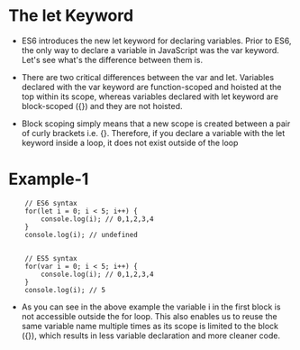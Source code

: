 # The let Keyword

* ES6 introduces the new let keyword for declaring variables. Prior to ES6, the only way to declare a variable in JavaScript was the var keyword. Let's see what's the difference between them is.

* There are two critical differences between the var and let. Variables declared with the var keyword are function-scoped and hoisted at the top within its scope, whereas variables declared with let keyword are block-scoped ({}) and they are not hoisted.

* Block scoping simply means that a new scope is created between a pair of curly brackets i.e. {}. Therefore, if you declare a variable with the let keyword inside a loop, it does not exist outside of the loop

# Example-1

        // ES6 syntax
        for(let i = 0; i < 5; i++) {
            console.log(i); // 0,1,2,3,4
        }
        console.log(i); // undefined


        // ES5 syntax
        for(var i = 0; i < 5; i++) {
            console.log(i); // 0,1,2,3,4
        }
        console.log(i); // 5

* As you can see in the above example the variable i in the first block is not accessible outside the for loop. This also enables us to reuse the same variable name multiple times as its scope is limited to the block ({}), which results in less variable declaration and more cleaner code.

